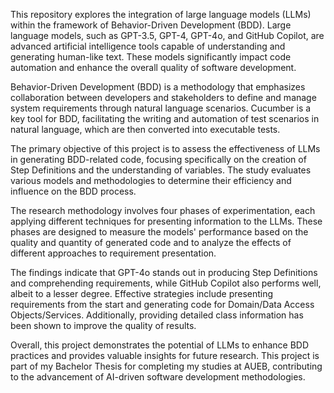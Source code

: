 This repository explores the integration of large language models (LLMs) within the framework of Behavior-Driven Development (BDD). Large language models, such as GPT-3.5, GPT-4, GPT-4o, and GitHub Copilot, are advanced artificial intelligence tools capable of understanding and generating human-like text. These models significantly impact code automation and enhance the overall quality of software development.

Behavior-Driven Development (BDD) is a methodology that emphasizes collaboration between developers and stakeholders to define and manage system requirements through natural language scenarios. Cucumber is a key tool for BDD, facilitating the writing and automation of test scenarios in natural language, which are then converted into executable tests.

The primary objective of this project is to assess the effectiveness of LLMs in generating BDD-related code, focusing specifically on the creation of Step Definitions and the understanding of variables. The study evaluates various models and methodologies to determine their efficiency and influence on the BDD process. 

The research methodology involves four phases of experimentation, each applying different techniques for presenting information to the LLMs. These phases are designed to measure the models' performance based on the quality and quantity of generated code and to analyze the effects of different approaches to requirement presentation.

The findings indicate that GPT-4o stands out in producing Step Definitions and comprehending requirements, while GitHub Copilot also performs well, albeit to a lesser degree. Effective strategies include presenting requirements from the start and generating code for Domain/Data Access Objects/Services. Additionally, providing detailed class information has been shown to improve the quality of results.

Overall, this project demonstrates the potential of LLMs to enhance BDD practices and provides valuable insights for future research. This project is part of my Bachelor Thesis for completing my studies at AUEB, contributing to the advancement of AI-driven software development methodologies.
